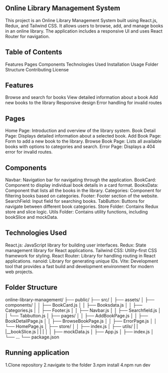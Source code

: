 ## Online Library Management System

This project is an Online Library Management System built using React.js, Redux, and Tailwind CSS. It allows users to browse, add, and manage books in an online library. The application includes a responsive UI and uses React Router for navigation.

## Table of Contents
Features
Pages
Components
Technologies Used
Installation
Usage
Folder Structure
Contributing
License

## Features
Browse and search for books
View detailed information about a book
Add new books to the library
Responsive design
Error handling for invalid routes

## Pages
Home Page: Introduction and overview of the library system.
Book Detail Page: Displays detailed information about a selected book.
Add Book Page: Form to add a new book to the library.
Browse Book Page: Lists all available books with options to categories and search.
Error Page: Displays a 404 error for invalid routes.

## Components
Navbar: Navigation bar for navigating through the application.
BookCard: Component to display individual book details in a card format.
BooksData: Component that lists all the books in the library.
Categories: Component for filtering books based on categories.
Footer: Footer section of the website.
SearchField: Input field for searching books.
TabButton: Buttons for navigate between different book categories.
Store Folder: Contains Redux store and slice logic.
Utils Folder: Contains utility functions, including bookSlice and mockData.

## Technologies Used
React.js: JavaScript library for building user interfaces.
Redux: State management library for React applications.
Tailwind CSS: Utility-first CSS framework for styling.
React Router: Library for handling routing in React applications.
nanoid: Library for generating unique IDs.
Vite: Development tool that provides a fast build and development environment for modern web projects.

## Folder Structure
online-library-management/
├── public/
├── src/
│   ├── assets/
│   ├── components/
│   │   ├── BookCard.js
│   │   ├── Booksdata.js
│   │   ├── Categories.js
│   │   ├── Footer.js
│   │   ├── Navbar.js
│   │   ├── Searchfield.js
│   │   └── Tabbutton.js
│   ├── pages/
│   │   ├── AddBookPage.js
│   │   ├── BookDetailPage.js
│   │   ├── BrowseBookPage.js
│   │   ├── ErrorPage.js
│   │   └── HomePage.js
│   ├── store/
│   │   ├── index.js
│   ├── utils/
|   |   |__bookSlice.js
|   |   |
│   │   ├── mockData.js
│   ├── App.js
│   ├── index.js
│   └── ...
└── package.json

## Running application

1.Clone repository
2.navigate to the folder
3.npm install 
4.npm run dev